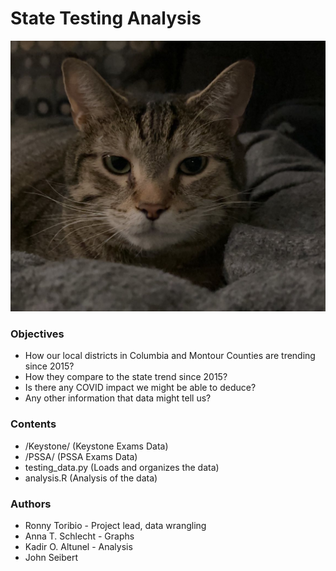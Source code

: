 # State Testing Analysis

![Fletcher](/Resources/fletcher.jpg "Fletcher")

### Objectives
- How our local districts in Columbia and Montour Counties are trending since 2015?
- How they compare to the state trend since 2015?
- Is there any COVID impact we might be able to deduce?
- Any other information that data might tell us?

### Contents
- /Keystone/      (Keystone Exams Data)
- /PSSA/          (PSSA Exams Data)
- testing_data.py (Loads and organizes the data)
- analysis.R      (Analysis of the data)

### Authors
- Ronny Toribio    - Project lead, data wrangling
- Anna T. Schlecht - Graphs 
- Kadir O. Altunel - Analysis
- John Seibert
